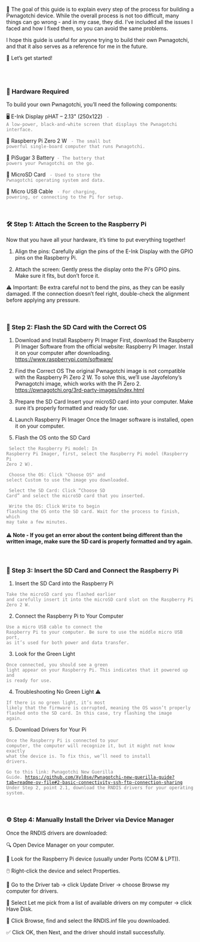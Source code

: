 🧭 The goal of this guide is to explain every step of the process for building a Pwnagotchi device. While the overall process is not too difficult, many things can go wrong - and in my case, they did. I’ve included all the issues I faced and how I fixed them, so you can avoid the same problems.

I hope this guide is useful for anyone trying to build their own Pwnagotchi, and that it also serves as a reference for me in the future.

🚀 Let’s get started!

<br>
<br>

### 🧰 Hardware Required
To build your own Pwnagotchi, you’ll need the following components:

🖥️ E-Ink Display pHAT – 2.13" (250x122) <code style="color : grey"> - A low-power, black-and-white screen that displays the Pwnagotchi interface.</code>

🍓 Raspberry Pi Zero 2 W <code style="color : grey"> - The small but powerful single-board computer that runs Pwnagotchi.</code>

🔋 PiSugar 3 Battery<code style="color : grey">  - The battery that powers your Pwnagotchi on the go.</code>

💾 MicroSD Card <code style="color : grey"> - Used to store the Pwnagotchi operating system and data.</code>

🔌 Micro USB Cable <code style="color : grey"> - For charging, powering, or connecting to the Pi for setup.</code>

<br>

### 🛠️ Step 1: Attach the Screen to the Raspberry Pi

Now that you have all your hardware, it’s time to put everything together!


1. Align the pins: Carefully align the pins of the E-Ink Display  with the GPIO pins on the Raspberry Pi.


2. Attach the screen: Gently press the display onto the Pi's GPIO pins. Make sure it fits, but don’t force it.


⚠️ Important: Be extra careful not to bend the pins, as they can be easily damaged. If the connection doesn’t feel right, double-check the alignment before applying any pressure.

<br>

### 💾 Step 2: Flash the SD Card with the Correct OS

1.  Download and Install Raspberry Pi Imager
First, download the Raspberry Pi Imager Software from the official website: Raspberry Pi Imager. Install it on your computer after downloading. https://www.raspberrypi.com/software/

2.  Find the Correct OS
The original Pwnagotchi image is not compatible with the Raspberry Pi Zero 2 W. To solve this, we’ll use Jayofelony’s Pwnagotchi image, which works with the Pi Zero 2. https://pwnagotchi.org/3rd-party-images/index.html

3.  Prepare the SD Card
Insert your microSD card  into your computer. Make sure it’s properly formatted and ready for use.

4.  Launch Raspberry Pi Imager
Once the Imager software is installed, open it on your computer.

5.  Flash the OS onto the SD Card
   
<code style="color : grey">  Select the Raspberry Pi model: In Raspberry Pi Imager, first, select the Raspberry Pi model (Raspberry Pi Zero 2 W).</code>

<code style="color : grey">  Choose the OS: Click "Choose OS" and select Custom to use the image you downloaded.</code>

<code style="color : grey">  Select the SD Card: Click “Choose SD Card” and select the microSD card that you inserted.</code>

<code style="color : grey">  Write the OS: Click Write to begin flashing the OS onto the SD card. Wait for the process to finish, which may take a few minutes.</code>

#### ⚠️ Note - If you get an error about the content being different than the written image, make sure the SD card is properly formatted and try again.
<br>

### 🔌 Step 3: Insert the SD Card and Connect the Raspberry Pi
1. Insert the SD Card into the Raspberry Pi

<code style="color : grey">Take the microSD card you flashed earlier and carefully insert it into the microSD card slot on the Raspberry Pi Zero 2 W.</code>

2.  Connect the Raspberry Pi to Your Computer

<code style="color : grey">Use a micro USB cable to connect the Raspberry Pi to your computer. Be sure to use the middle micro USB port, as it’s used for both power and data transfer.</code>

3.  Look for the Green Light

<code style="color : grey">Once connected, you should see a green light appear on your Raspberry Pi. This indicates that it powered up and is ready for use.</code>

4.  Troubleshooting No Green Light ⚠️

<code style="color : grey">If there is no green light, it’s most likely that the firmware is corrupted, meaning the OS wasn’t properly flashed onto the SD card. In this case, try flashing the image again.</code>


5. Download Drivers for Your Pi
   
<code style="color : grey">Once the Raspberry Pi is connected to your computer, the computer will recognize it, but it might not know exactly what the device is. To fix this, we’ll need to install drivers.</code>

<code style="color : grey">Go to this link: Pwnagotchi New Guerilla Guide. https://github.com/Xyl0se/Pwnagotchi-new-guerilla-guide?tab=readme-ov-file#2-basic-connectivity-ssh-ftp-connection-sharing Under Step 2, point 2.1, download the RNDIS drivers for your operating system.</code>

<br>

### ⚙️ Step 4: Manually Install the Driver via Device Manager

Once the RNDIS drivers are downloaded:


🔍 Open Device Manager on your computer.


🔌 Look for the Raspberry Pi device (usually under Ports (COM & LPT)).


🖱️ Right-click the device and select Properties.


📁 Go to the Driver tab → click Update Driver → choose Browse my computer for drivers.


📂 Select Let me pick from a list of available drivers on my computer → click Have Disk.


🔎 Click Browse, find and select the RNDIS.inf file you downloaded.


✅ Click OK, then Next, and the driver should install successfully.

